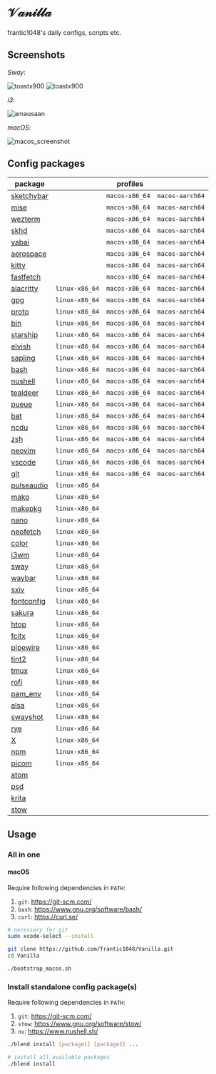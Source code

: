 # 𝒱𝒶𝓃𝒾𝓁𝓁𝒶

frantic1048's daily configs, scripts etc.

## Screenshots

_Sway_:

![toastx900](screenshots/toastx900_2021-07-30_13-00.png)
![toastx900](screenshots/toastx900_2021-07-30_13-14.png)

_i3_:

![amausaan](screenshots/amausaan_2022-04-05-232523.png)

_macOS_:

![macos_screenshot](screenshots/macbook_2024-12-19.png)

## Config packages

<table><thead><tr><th>package</th><th colspan="3">profiles</th></tr></thead><tbody>
<tr><td><a href="packages/sketchybar/sketchybar">sketchybar</a></td><td><code>&nbsp;&nbsp;&nbsp;&nbsp;&nbsp;&nbsp;&nbsp;&nbsp;&nbsp;&nbsp;&nbsp;&nbsp;</code></td><td><code>macos-x86_64</code></td><td><code>macos-aarch64</code></td><tr>
<tr><td><a href="packages/mise/mise/config.toml">mise</a></td><td><code>&nbsp;&nbsp;&nbsp;&nbsp;&nbsp;&nbsp;&nbsp;&nbsp;&nbsp;&nbsp;&nbsp;&nbsp;</code></td><td><code>macos-x86_64</code></td><td><code>macos-aarch64</code></td><tr>
<tr><td><a href="packages/wezterm">wezterm</a></td><td><code>&nbsp;&nbsp;&nbsp;&nbsp;&nbsp;&nbsp;&nbsp;&nbsp;&nbsp;&nbsp;&nbsp;&nbsp;</code></td><td><code>macos-x86_64</code></td><td><code>macos-aarch64</code></td><tr>
<tr><td><a href="packages/skhd/skhd/skhdrc">skhd</a></td><td><code>&nbsp;&nbsp;&nbsp;&nbsp;&nbsp;&nbsp;&nbsp;&nbsp;&nbsp;&nbsp;&nbsp;&nbsp;</code></td><td><code>macos-x86_64</code></td><td><code>macos-aarch64</code></td><tr>
<tr><td><a href="packages/yabai/yabai">yabai</a></td><td><code>&nbsp;&nbsp;&nbsp;&nbsp;&nbsp;&nbsp;&nbsp;&nbsp;&nbsp;&nbsp;&nbsp;&nbsp;</code></td><td><code>macos-x86_64</code></td><td><code>macos-aarch64</code></td><tr>
<tr><td><a href="packages/aerospace/aerospace/aerospace.toml">aerospace</a></td><td><code>&nbsp;&nbsp;&nbsp;&nbsp;&nbsp;&nbsp;&nbsp;&nbsp;&nbsp;&nbsp;&nbsp;&nbsp;</code></td><td><code>macos-x86_64</code></td><td><code>macos-aarch64</code></td><tr>
<tr><td><a href="packages/kitty/kitty">kitty</a></td><td><code>&nbsp;&nbsp;&nbsp;&nbsp;&nbsp;&nbsp;&nbsp;&nbsp;&nbsp;&nbsp;&nbsp;&nbsp;</code></td><td><code>macos-x86_64</code></td><td><code>macos-aarch64</code></td><tr>
<tr><td><a href="packages/fastfetch/fastfetch/config.jsonc">fastfetch</a></td><td><code>&nbsp;&nbsp;&nbsp;&nbsp;&nbsp;&nbsp;&nbsp;&nbsp;&nbsp;&nbsp;&nbsp;&nbsp;</code></td><td><code>macos-x86_64</code></td><td><code>macos-aarch64</code></td><tr>
<tr><td><a href="packages/alacritty">alacritty</a></td><td><code>linux-x86_64</code></td><td><code>macos-x86_64</code></td><td><code>macos-aarch64</code></td><tr>
<tr><td><a href="packages/gpg">gpg</a></td><td><code>linux-x86_64</code></td><td><code>macos-x86_64</code></td><td><code>macos-aarch64</code></td><tr>
<tr><td><a href="packages/proto">proto</a></td><td><code>linux-x86_64</code></td><td><code>macos-x86_64</code></td><td><code>macos-aarch64</code></td><tr>
<tr><td><a href="packages/bin/bin">bin</a></td><td><code>linux-x86_64</code></td><td><code>macos-x86_64</code></td><td><code>macos-aarch64</code></td><tr>
<tr><td><a href="packages/starship/starship.toml">starship</a></td><td><code>linux-x86_64</code></td><td><code>macos-x86_64</code></td><td><code>macos-aarch64</code></td><tr>
<tr><td><a href="packages/elvish/elvish">elvish</a></td><td><code>linux-x86_64</code></td><td><code>macos-x86_64</code></td><td><code>macos-aarch64</code></td><tr>
<tr><td><a href="packages/sapling/sapling/sapling.conf">sapling</a></td><td><code>linux-x86_64</code></td><td><code>macos-x86_64</code></td><td><code>macos-aarch64</code></td><tr>
<tr><td><a href="packages/bash">bash</a></td><td><code>linux-x86_64</code></td><td><code>macos-x86_64</code></td><td><code>macos-aarch64</code></td><tr>
<tr><td><a href="packages/nushell/nushell">nushell</a></td><td><code>linux-x86_64</code></td><td><code>macos-x86_64</code></td><td><code>macos-aarch64</code></td><tr>
<tr><td><a href="packages/tealdeer/tealdeer/config.toml">tealdeer</a></td><td><code>linux-x86_64</code></td><td><code>macos-x86_64</code></td><td><code>macos-aarch64</code></td><tr>
<tr><td><a href="packages/pueue/pueue/pueue.yml">pueue</a></td><td><code>linux-x86_64</code></td><td><code>macos-x86_64</code></td><td><code>macos-aarch64</code></td><tr>
<tr><td><a href="packages/bat/bat/config">bat</a></td><td><code>linux-x86_64</code></td><td><code>macos-x86_64</code></td><td><code>macos-aarch64</code></td><tr>
<tr><td><a href="packages/ncdu/ncdu/config">ncdu</a></td><td><code>linux-x86_64</code></td><td><code>macos-x86_64</code></td><td><code>macos-aarch64</code></td><tr>
<tr><td><a href="packages/zsh">zsh</a></td><td><code>linux-x86_64</code></td><td><code>macos-x86_64</code></td><td><code>macos-aarch64</code></td><tr>
<tr><td><a href="packages/neovim/nvim">neovim</a></td><td><code>linux-x86_64</code></td><td><code>macos-x86_64</code></td><td><code>macos-aarch64</code></td><tr>
<tr><td><a href="packages/vscode/User">vscode</a></td><td><code>linux-x86_64</code></td><td><code>macos-x86_64</code></td><td><code>macos-aarch64</code></td><tr>
<tr><td><a href="packages/git/git">git</a></td><td><code>linux-x86_64</code></td><td><code>macos-x86_64</code></td><td><code>macos-aarch64</code></td><tr>
<tr><td><a href="packages/pulseaudio/pulse">pulseaudio</a></td><td><code>linux-x86_64</code></td><td><code>&nbsp;&nbsp;&nbsp;&nbsp;&nbsp;&nbsp;&nbsp;&nbsp;&nbsp;&nbsp;&nbsp;&nbsp;</code></td><td><code>&nbsp;&nbsp;&nbsp;&nbsp;&nbsp;&nbsp;&nbsp;&nbsp;&nbsp;&nbsp;&nbsp;&nbsp;&nbsp;</code></td><tr>
<tr><td><a href="packages/mako/mako/config">mako</a></td><td><code>linux-x86_64</code></td><td><code>&nbsp;&nbsp;&nbsp;&nbsp;&nbsp;&nbsp;&nbsp;&nbsp;&nbsp;&nbsp;&nbsp;&nbsp;</code></td><td><code>&nbsp;&nbsp;&nbsp;&nbsp;&nbsp;&nbsp;&nbsp;&nbsp;&nbsp;&nbsp;&nbsp;&nbsp;&nbsp;</code></td><tr>
<tr><td><a href="packages/makepkg">makepkg</a></td><td><code>linux-x86_64</code></td><td><code>&nbsp;&nbsp;&nbsp;&nbsp;&nbsp;&nbsp;&nbsp;&nbsp;&nbsp;&nbsp;&nbsp;&nbsp;</code></td><td><code>&nbsp;&nbsp;&nbsp;&nbsp;&nbsp;&nbsp;&nbsp;&nbsp;&nbsp;&nbsp;&nbsp;&nbsp;&nbsp;</code></td><tr>
<tr><td><a href="packages/nano/nano/nanorc">nano</a></td><td><code>linux-x86_64</code></td><td><code>&nbsp;&nbsp;&nbsp;&nbsp;&nbsp;&nbsp;&nbsp;&nbsp;&nbsp;&nbsp;&nbsp;&nbsp;</code></td><td><code>&nbsp;&nbsp;&nbsp;&nbsp;&nbsp;&nbsp;&nbsp;&nbsp;&nbsp;&nbsp;&nbsp;&nbsp;&nbsp;</code></td><tr>
<tr><td><a href="packages/neofetch/neofetch/config.conf">neofetch</a></td><td><code>linux-x86_64</code></td><td><code>&nbsp;&nbsp;&nbsp;&nbsp;&nbsp;&nbsp;&nbsp;&nbsp;&nbsp;&nbsp;&nbsp;&nbsp;</code></td><td><code>&nbsp;&nbsp;&nbsp;&nbsp;&nbsp;&nbsp;&nbsp;&nbsp;&nbsp;&nbsp;&nbsp;&nbsp;&nbsp;</code></td><tr>
<tr><td><a href="packages/color/DisplayCAL/storage">color</a></td><td><code>linux-x86_64</code></td><td><code>&nbsp;&nbsp;&nbsp;&nbsp;&nbsp;&nbsp;&nbsp;&nbsp;&nbsp;&nbsp;&nbsp;&nbsp;</code></td><td><code>&nbsp;&nbsp;&nbsp;&nbsp;&nbsp;&nbsp;&nbsp;&nbsp;&nbsp;&nbsp;&nbsp;&nbsp;&nbsp;</code></td><tr>
<tr><td><a href="packages/i3wm/i3/config">i3wm</a></td><td><code>linux-x86_64</code></td><td><code>&nbsp;&nbsp;&nbsp;&nbsp;&nbsp;&nbsp;&nbsp;&nbsp;&nbsp;&nbsp;&nbsp;&nbsp;</code></td><td><code>&nbsp;&nbsp;&nbsp;&nbsp;&nbsp;&nbsp;&nbsp;&nbsp;&nbsp;&nbsp;&nbsp;&nbsp;&nbsp;</code></td><tr>
<tr><td><a href="packages/sway/sway/config">sway</a></td><td><code>linux-x86_64</code></td><td><code>&nbsp;&nbsp;&nbsp;&nbsp;&nbsp;&nbsp;&nbsp;&nbsp;&nbsp;&nbsp;&nbsp;&nbsp;</code></td><td><code>&nbsp;&nbsp;&nbsp;&nbsp;&nbsp;&nbsp;&nbsp;&nbsp;&nbsp;&nbsp;&nbsp;&nbsp;&nbsp;</code></td><tr>
<tr><td><a href="packages/waybar/waybar">waybar</a></td><td><code>linux-x86_64</code></td><td><code>&nbsp;&nbsp;&nbsp;&nbsp;&nbsp;&nbsp;&nbsp;&nbsp;&nbsp;&nbsp;&nbsp;&nbsp;</code></td><td><code>&nbsp;&nbsp;&nbsp;&nbsp;&nbsp;&nbsp;&nbsp;&nbsp;&nbsp;&nbsp;&nbsp;&nbsp;&nbsp;</code></td><tr>
<tr><td><a href="packages/sxiv/sxiv/exec/image-info">sxiv</a></td><td><code>linux-x86_64</code></td><td><code>&nbsp;&nbsp;&nbsp;&nbsp;&nbsp;&nbsp;&nbsp;&nbsp;&nbsp;&nbsp;&nbsp;&nbsp;</code></td><td><code>&nbsp;&nbsp;&nbsp;&nbsp;&nbsp;&nbsp;&nbsp;&nbsp;&nbsp;&nbsp;&nbsp;&nbsp;&nbsp;</code></td><tr>
<tr><td><a href="packages/fontconfig/fontconfig">fontconfig</a></td><td><code>linux-x86_64</code></td><td><code>&nbsp;&nbsp;&nbsp;&nbsp;&nbsp;&nbsp;&nbsp;&nbsp;&nbsp;&nbsp;&nbsp;&nbsp;</code></td><td><code>&nbsp;&nbsp;&nbsp;&nbsp;&nbsp;&nbsp;&nbsp;&nbsp;&nbsp;&nbsp;&nbsp;&nbsp;&nbsp;</code></td><tr>
<tr><td><a href="packages/sakura/sakura/sakura.conf">sakura</a></td><td><code>linux-x86_64</code></td><td><code>&nbsp;&nbsp;&nbsp;&nbsp;&nbsp;&nbsp;&nbsp;&nbsp;&nbsp;&nbsp;&nbsp;&nbsp;</code></td><td><code>&nbsp;&nbsp;&nbsp;&nbsp;&nbsp;&nbsp;&nbsp;&nbsp;&nbsp;&nbsp;&nbsp;&nbsp;&nbsp;</code></td><tr>
<tr><td><a href="packages/htop/htop/htoprc">htop</a></td><td><code>linux-x86_64</code></td><td><code>&nbsp;&nbsp;&nbsp;&nbsp;&nbsp;&nbsp;&nbsp;&nbsp;&nbsp;&nbsp;&nbsp;&nbsp;</code></td><td><code>&nbsp;&nbsp;&nbsp;&nbsp;&nbsp;&nbsp;&nbsp;&nbsp;&nbsp;&nbsp;&nbsp;&nbsp;&nbsp;</code></td><tr>
<tr><td><a href="packages/fcitx/fcitx">fcitx</a></td><td><code>linux-x86_64</code></td><td><code>&nbsp;&nbsp;&nbsp;&nbsp;&nbsp;&nbsp;&nbsp;&nbsp;&nbsp;&nbsp;&nbsp;&nbsp;</code></td><td><code>&nbsp;&nbsp;&nbsp;&nbsp;&nbsp;&nbsp;&nbsp;&nbsp;&nbsp;&nbsp;&nbsp;&nbsp;&nbsp;</code></td><tr>
<tr><td><a href="packages/pipewire/pipewire">pipewire</a></td><td><code>linux-x86_64</code></td><td><code>&nbsp;&nbsp;&nbsp;&nbsp;&nbsp;&nbsp;&nbsp;&nbsp;&nbsp;&nbsp;&nbsp;&nbsp;</code></td><td><code>&nbsp;&nbsp;&nbsp;&nbsp;&nbsp;&nbsp;&nbsp;&nbsp;&nbsp;&nbsp;&nbsp;&nbsp;&nbsp;</code></td><tr>
<tr><td><a href="packages/tint2/tint2/tint2rc">tint2</a></td><td><code>linux-x86_64</code></td><td><code>&nbsp;&nbsp;&nbsp;&nbsp;&nbsp;&nbsp;&nbsp;&nbsp;&nbsp;&nbsp;&nbsp;&nbsp;</code></td><td><code>&nbsp;&nbsp;&nbsp;&nbsp;&nbsp;&nbsp;&nbsp;&nbsp;&nbsp;&nbsp;&nbsp;&nbsp;&nbsp;</code></td><tr>
<tr><td><a href="packages/tmux">tmux</a></td><td><code>linux-x86_64</code></td><td><code>&nbsp;&nbsp;&nbsp;&nbsp;&nbsp;&nbsp;&nbsp;&nbsp;&nbsp;&nbsp;&nbsp;&nbsp;</code></td><td><code>&nbsp;&nbsp;&nbsp;&nbsp;&nbsp;&nbsp;&nbsp;&nbsp;&nbsp;&nbsp;&nbsp;&nbsp;&nbsp;</code></td><tr>
<tr><td><a href="packages/rofi/rofi/config.rasi">rofi</a></td><td><code>linux-x86_64</code></td><td><code>&nbsp;&nbsp;&nbsp;&nbsp;&nbsp;&nbsp;&nbsp;&nbsp;&nbsp;&nbsp;&nbsp;&nbsp;</code></td><td><code>&nbsp;&nbsp;&nbsp;&nbsp;&nbsp;&nbsp;&nbsp;&nbsp;&nbsp;&nbsp;&nbsp;&nbsp;&nbsp;</code></td><tr>
<tr><td><a href="packages/pam_env">pam_env</a></td><td><code>linux-x86_64</code></td><td><code>&nbsp;&nbsp;&nbsp;&nbsp;&nbsp;&nbsp;&nbsp;&nbsp;&nbsp;&nbsp;&nbsp;&nbsp;</code></td><td><code>&nbsp;&nbsp;&nbsp;&nbsp;&nbsp;&nbsp;&nbsp;&nbsp;&nbsp;&nbsp;&nbsp;&nbsp;&nbsp;</code></td><tr>
<tr><td><a href="packages/alsa">alsa</a></td><td><code>linux-x86_64</code></td><td><code>&nbsp;&nbsp;&nbsp;&nbsp;&nbsp;&nbsp;&nbsp;&nbsp;&nbsp;&nbsp;&nbsp;&nbsp;</code></td><td><code>&nbsp;&nbsp;&nbsp;&nbsp;&nbsp;&nbsp;&nbsp;&nbsp;&nbsp;&nbsp;&nbsp;&nbsp;&nbsp;</code></td><tr>
<tr><td><a href="packages/swayshot/swayshot.sh">swayshot</a></td><td><code>linux-x86_64</code></td><td><code>&nbsp;&nbsp;&nbsp;&nbsp;&nbsp;&nbsp;&nbsp;&nbsp;&nbsp;&nbsp;&nbsp;&nbsp;</code></td><td><code>&nbsp;&nbsp;&nbsp;&nbsp;&nbsp;&nbsp;&nbsp;&nbsp;&nbsp;&nbsp;&nbsp;&nbsp;&nbsp;</code></td><tr>
<tr><td><a href="packages/rye">rye</a></td><td><code>linux-x86_64</code></td><td><code>&nbsp;&nbsp;&nbsp;&nbsp;&nbsp;&nbsp;&nbsp;&nbsp;&nbsp;&nbsp;&nbsp;&nbsp;</code></td><td><code>&nbsp;&nbsp;&nbsp;&nbsp;&nbsp;&nbsp;&nbsp;&nbsp;&nbsp;&nbsp;&nbsp;&nbsp;&nbsp;</code></td><tr>
<tr><td><a href="packages/X">X</a></td><td><code>linux-x86_64</code></td><td><code>&nbsp;&nbsp;&nbsp;&nbsp;&nbsp;&nbsp;&nbsp;&nbsp;&nbsp;&nbsp;&nbsp;&nbsp;</code></td><td><code>&nbsp;&nbsp;&nbsp;&nbsp;&nbsp;&nbsp;&nbsp;&nbsp;&nbsp;&nbsp;&nbsp;&nbsp;&nbsp;</code></td><tr>
<tr><td><a href="packages/npm">npm</a></td><td><code>linux-x86_64</code></td><td><code>&nbsp;&nbsp;&nbsp;&nbsp;&nbsp;&nbsp;&nbsp;&nbsp;&nbsp;&nbsp;&nbsp;&nbsp;</code></td><td><code>&nbsp;&nbsp;&nbsp;&nbsp;&nbsp;&nbsp;&nbsp;&nbsp;&nbsp;&nbsp;&nbsp;&nbsp;&nbsp;</code></td><tr>
<tr><td><a href="packages/picom/picom/picom.conf">picom</a></td><td><code>linux-x86_64</code></td><td><code>&nbsp;&nbsp;&nbsp;&nbsp;&nbsp;&nbsp;&nbsp;&nbsp;&nbsp;&nbsp;&nbsp;&nbsp;</code></td><td><code>&nbsp;&nbsp;&nbsp;&nbsp;&nbsp;&nbsp;&nbsp;&nbsp;&nbsp;&nbsp;&nbsp;&nbsp;&nbsp;</code></td><tr>
<tr><td><a href="packages/atom">atom</a></td><td><code>&nbsp;&nbsp;&nbsp;&nbsp;&nbsp;&nbsp;&nbsp;&nbsp;&nbsp;&nbsp;&nbsp;&nbsp;</code></td><td><code>&nbsp;&nbsp;&nbsp;&nbsp;&nbsp;&nbsp;&nbsp;&nbsp;&nbsp;&nbsp;&nbsp;&nbsp;</code></td><td><code>&nbsp;&nbsp;&nbsp;&nbsp;&nbsp;&nbsp;&nbsp;&nbsp;&nbsp;&nbsp;&nbsp;&nbsp;&nbsp;</code></td><tr>
<tr><td><a href="packages/psd">psd</a></td><td><code>&nbsp;&nbsp;&nbsp;&nbsp;&nbsp;&nbsp;&nbsp;&nbsp;&nbsp;&nbsp;&nbsp;&nbsp;</code></td><td><code>&nbsp;&nbsp;&nbsp;&nbsp;&nbsp;&nbsp;&nbsp;&nbsp;&nbsp;&nbsp;&nbsp;&nbsp;</code></td><td><code>&nbsp;&nbsp;&nbsp;&nbsp;&nbsp;&nbsp;&nbsp;&nbsp;&nbsp;&nbsp;&nbsp;&nbsp;&nbsp;</code></td><tr>
<tr><td><a href="packages/krita">krita</a></td><td><code>&nbsp;&nbsp;&nbsp;&nbsp;&nbsp;&nbsp;&nbsp;&nbsp;&nbsp;&nbsp;&nbsp;&nbsp;</code></td><td><code>&nbsp;&nbsp;&nbsp;&nbsp;&nbsp;&nbsp;&nbsp;&nbsp;&nbsp;&nbsp;&nbsp;&nbsp;</code></td><td><code>&nbsp;&nbsp;&nbsp;&nbsp;&nbsp;&nbsp;&nbsp;&nbsp;&nbsp;&nbsp;&nbsp;&nbsp;&nbsp;</code></td><tr>
<tr><td><a href="packages/stow">stow</a></td><td><code>&nbsp;&nbsp;&nbsp;&nbsp;&nbsp;&nbsp;&nbsp;&nbsp;&nbsp;&nbsp;&nbsp;&nbsp;</code></td><td><code>&nbsp;&nbsp;&nbsp;&nbsp;&nbsp;&nbsp;&nbsp;&nbsp;&nbsp;&nbsp;&nbsp;&nbsp;</code></td><td><code>&nbsp;&nbsp;&nbsp;&nbsp;&nbsp;&nbsp;&nbsp;&nbsp;&nbsp;&nbsp;&nbsp;&nbsp;&nbsp;</code></td><tr>
</tbody></table>

## Usage

### All in one

#### macOS

Require following dependencies in `PATH`:

1. `git`: https://git-scm.com/
2. `bash`: https://www.gnu.org/software/bash/
3. `curl`: https://curl.se/

```sh
# necessary for git
sudo xcode-select --install

git clone https://github.com/frantic1048/Vanilla.git
cd Vanilla

./bootstrap_macos.sh
```

### Install standalone config package(s)

Require following dependencies in `PATH`:

1. `git`: https://git-scm.com/
2. `stow`: https://www.gnu.org/software/stow/
3. `nu`: https://www.nushell.sh/

```sh
./blend install [package1] [package2] ...

# install all available packages
./blend install
```
